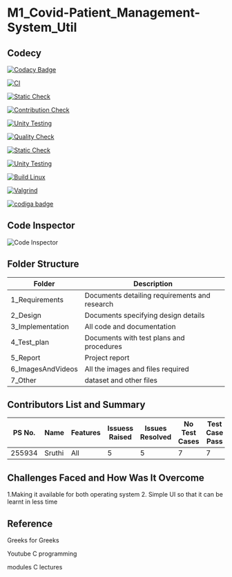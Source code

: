 # M1_Covid-Patient_Management-System_Util

## Codecy
[![Codacy Badge](https://app.codacy.com/project/badge/Grade/3902039a25af4d399b3267f3bb514c11)](https://www.codacy.com/gh/12157/M1_Covid-Management-System_Util/dashboard?utm_source=github.com&amp;utm_medium=referral&amp;utm_content=12157/M1_Covid-Management-System_Util&amp;utm_campaign=Badge_Grade)



[![CI](https://github.com/12157/M1-Covid-Patient_Management-System_Util/actions/workflows/main.yml/badge.svg)](https://github.com/12157/M1-Covid-Patient_Management-System_Util/actions/workflows/main.yml)


[![Static Check](https://github.com/12157/M1-Covid-Patient_Management-System_Util/actions/workflows/Static.yml/badge.svg)](https://github.com/12157/M1-Covid-Patient_Management-System_Util/actions/workflows/Static.yml)

[![Contribution Check](https://github.com/12157/M1-Covid-Patient_Management-System_Util/actions/workflows/Contribution.yml/badge.svg)](https://github.com/12157/M1-Covid-Patient_Management-System_Util/actions/workflows/Contribution.yml)

[![Unity Testing](https://github.com/12157/M1-Covid-Patient_Management-System_Util/actions/workflows/Unity.yml/badge.svg)](https://github.com/12157/M1-Covid-Patient_Management-System_Util/actions/workflows/Unity.yml)

[![Quality Check](https://github.com/12157/M1-Covid-Patient_Management-System_Util/actions/workflows/Quality.yml/badge.svg)](https://github.com/12157/M1-Covid-Patient_Management-System_Util/actions/workflows/Quality.yml)

[![Static Check](https://github.com/12157/M1-Covid-Patient_Management-System_Util/actions/workflows/Static.yml/badge.svg)](https://github.com/12157/M1-Covid-Patient_Management-System_Util/actions/workflows/Static.yml)

[![Unity Testing](https://github.com/12157/M1-Covid-Patient_Management-System_Util/actions/workflows/Unity.yml/badge.svg)](https://github.com/12157/M1-Covid-Patient_Management-System_Util/actions/workflows/Unity.yml)

[![Build Linux](https://github.com/12157/M1-Covid-Patient_Management-System_Util/actions/workflows/Build.yml/badge.svg)](https://github.com/12157/M1-Covid-Patient_Management-System_Util/actions/workflows/Build.yml)

[![Valgrind](https://github.com/12157/M1-Covid-Patient_Management-System_Util/actions/workflows/Valgrind.yml/badge.svg)](https://github.com/12157/M1-Covid-Patient_Management-System_Util/actions/workflows/Valgrind.yml)

<a href="https://app.codiga.io/public/user/github/12157">
   <img src="https://api.codiga.io/public/badge/user/github/12157?style=light" alt="codiga badge" />
</a>


## Code Inspector
![Code Inspector](https://user-images.githubusercontent.com/62583721/153444016-3abecc9c-7eb3-4af6-9f70-54d98deb49cd.png)



## Folder Structure
| Folder|	Description|
|---| ----|
| 1_Requirements|	Documents detailing requirements and research|
| 2_Design |	Documents specifying design details|
| 3_Implementation |	All code and documentation|
| 4_Test_plan |	Documents with test plans and procedures|
| 5_Report |	Project report|
| 6_ImagesAndVideos	| All the images and files required|
| 7_Other |	dataset and other files|

## Contributors List and Summary
| PS No.|	Name |	Features |	Issuess Raised |	Issues Resolved	| No Test Cases	| Test Case Pass|
|---| ---- | -------| -------| -----| ----|---|
|255934|	Sruthi|	All |	5	| 5	| 7	| 7|

## Challenges Faced and How Was It Overcome
1.Making it available for both operating system 
2. Simple UI so that it can be learnt in less time

## Reference

Greeks for Greeks

Youtube C programming

modules C lectures
